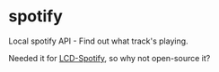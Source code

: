 spotify
=======

Local spotify API - Find out what track's playing.

Needed it for [LCD-Spotify], so why not open-source it?

[LCD-Spotify]: https://github.com/ikkentim/LCD-Spotify
